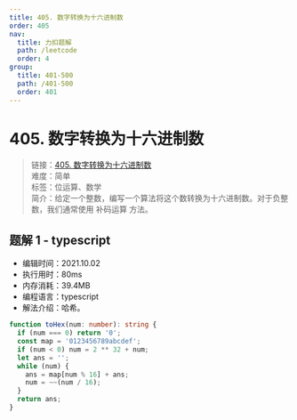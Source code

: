 ```yaml
---
title: 405. 数字转换为十六进制数
order: 405
nav:
  title: 力扣题解
  path: /leetcode
  order: 4
group:
  title: 401-500
  path: /401-500
  order: 401
---
```


# 405. 数字转换为十六进制数

> 链接：[405. 数字转换为十六进制数](https://leetcode-cn.com/problems/convert-a-number-to-hexadecimal/)  
> 难度：简单  
> 标签：位运算、数学  
> 简介：给定一个整数，编写一个算法将这个数转换为十六进制数。对于负整数，我们通常使用 补码运算 方法。

## 题解 1 - typescript

- 编辑时间：2021.10.02
- 执行用时：80ms
- 内存消耗：39.4MB
- 编程语言：typescript
- 解法介绍：哈希。

```typescript
function toHex(num: number): string {
  if (num === 0) return '0';
  const map = '0123456789abcdef';
  if (num < 0) num = 2 ** 32 + num;
  let ans = '';
  while (num) {
    ans = map[num % 16] + ans;
    num = ~~(num / 16);
  }
  return ans;
}
```
